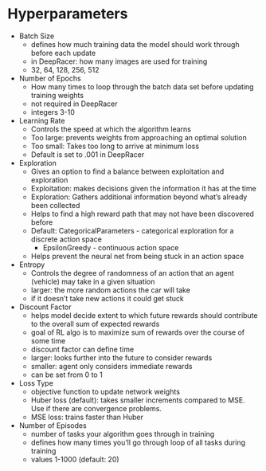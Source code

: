# Hyperparameters
- Batch Size
    - defines how much training data the model should work through before each update
    - in DeepRacer: how many images are used for training
    - 32, 64, 128, 256, 512
- Number of Epochs
    - How many times to loop through the batch data set before updating training weights
    - not required in DeepRacer
    - integers 3-10
- Learning Rate
    - Controls the speed at which the algorithm learns
    - Too large: prevents weights from approaching an optimal solution
    - Too small: Takes too long to arrive at minimum loss
    - Default is set to .001 in DeepRacer
- Exploration
    - Gives an option to find a balance between exploitation and exploration
    - Exploitation: makes decisions given the information it has at the time
    - Exploration: Gathers additional information beyond what’s already been collected
    - Helps to find a high reward path that may not have been discovered before
    - Default: CategoricalParameters - categorical exploration for a discrete action space
        - EpsilonGreedy - continuous action space
    - Helps prevent the neural net from being stuck in an action space
- Entropy
    - Controls the degree of randomness of an action that an agent (vehicle) may take in a given situation
    - larger: the more random actions the car will take
    - if it doesn’t take new actions it could get stuck
- Discount Factor
    - helps model decide extent to which future rewards should contribute to the overall sum of expected rewards
    - goal of RL algo is to maximize sum of rewards over the course of some time
    - discount factor can define time
    - larger: looks further into the future to consider rewards
    - smaller: agent only considers immediate rewards
    - can be set from 0 to 1
- Loss Type
    - objective function to update network weights
    - Huber loss (default): takes smaller increments compared to MSE. Use if there are convergence problems.
    - MSE loss: trains faster than Huber
- Number of Episodes
    - number of tasks your algorithm goes through in training
    - defines how many times you’ll go through loop of all tasks during training
    - values 1-1000 (default: 20)
